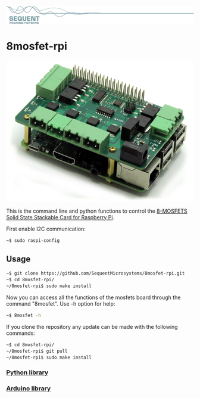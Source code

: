 [![8mosfet-rpi](readmeres/sequent.jpg)](https://www.sequentmicrosystems.com)

# 8mosfet-rpi

[![8mosfet-rpi](readmeres/8-MOSFET.jpg)](https://www.sequentmicrosystems.com)

This is the command line and python functions to control the [8-MOSFETS Solid State Stackable Card for Raspberry Pi](hhttps://sequentmicrosystems.com/product/raspberry-pi-mosfets-stackable-hat/).

First enable I2C communication:
```bash
~$ sudo raspi-config
```

## Usage

```bash
~$ git clone https://github.com/SequentMicrosystems/8mosfet-rpi.git
~$ cd 8mosfet-rpi/
~/8mosfet-rpi$ sudo make install
```

Now you can access all the functions of the mosfets board through the command "8mosfet". Use -h option for help:
```bash
~$ 8mosfet -h
```

If you clone the repository any update can be made with the following commands:

```bash
~$ cd 8mosfet-rpi/  
~/8mosfet-rpi$ git pull
~/8mosfet-rpi$ sudo make install
```  

### [Python library](https://github.com/SequentMicrosystems/8mosfet-rpi/tree/master/python)
### [Arduino library](https://github.com/SequentMicrosystems/8mosfet-rpi/tree/master/arduino)
